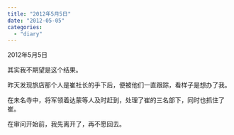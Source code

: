 ```yaml
---
title: "2012年5月5日"
date: "2012-05-05"
categories: 
  - "diary"
---
```


2012年5月5日

其实我不期望是这个结果。

昨天发现旅店那个人是崔社长的手下后，便被他们一直跟踪，看样子是想办了我。

在未名寺中，将军领着达蒙等人及时赶到，处理了崔的三名部下，同时也抓住了崔。

在审问开始前，我先离开了，再不愿回去。
